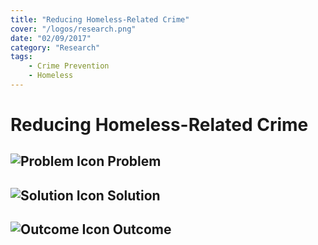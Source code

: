 ```yaml
---
title: "Reducing Homeless-Related Crime"
cover: "/logos/research.png"
date: "02/09/2017"
category: "Research"
tags:
    - Crime Prevention
    - Homeless
---
```


# Reducing Homeless-Related Crime

## ![Problem Icon](https://github.com/google/material-design-icons/raw/master/alert/1x_web/ic_error_outline_black_48dp.png "Problem") Problem

## ![Solution Icon](https://github.com/google/material-design-icons/raw/master/action/1x_web/ic_lightbulb_outline_black_48dp.png "Solution") Solution

## ![Outcome Icon](https://github.com/google/material-design-icons/raw/master/action/1x_web/ic_view_list_black_48dp.png "Outcome") Outcome

